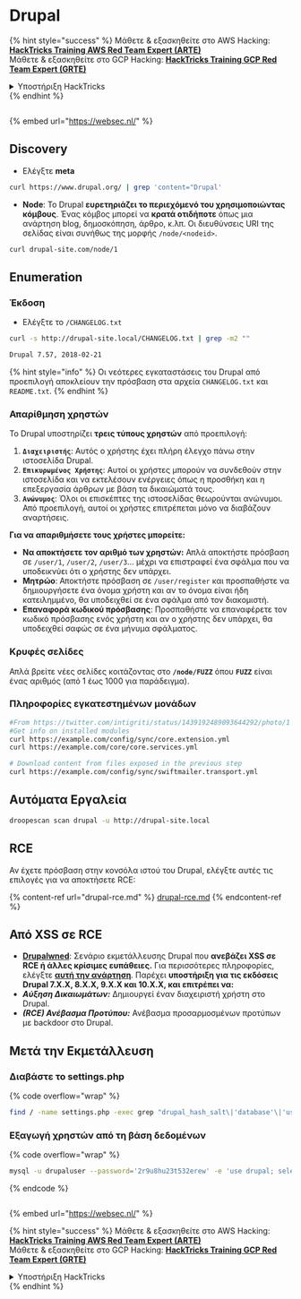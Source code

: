 # Drupal

{% hint style="success" %}
Μάθετε & εξασκηθείτε στο AWS Hacking:<img src="../../../.gitbook/assets/arte.png" alt="" data-size="line">[**HackTricks Training AWS Red Team Expert (ARTE)**](https://training.hacktricks.xyz/courses/arte)<img src="../../../.gitbook/assets/arte.png" alt="" data-size="line">\
Μάθετε & εξασκηθείτε στο GCP Hacking: <img src="../../../.gitbook/assets/grte.png" alt="" data-size="line">[**HackTricks Training GCP Red Team Expert (GRTE)**<img src="../../../.gitbook/assets/grte.png" alt="" data-size="line">](https://training.hacktricks.xyz/courses/grte)

<details>

<summary>Υποστήριξη HackTricks</summary>

* Ελέγξτε τα [**σχέδια συνδρομής**](https://github.com/sponsors/carlospolop)!
* **Εγγραφείτε στην** 💬 [**ομάδα Discord**](https://discord.gg/hRep4RUj7f) ή στην [**ομάδα telegram**](https://t.me/peass) ή **ακολουθήστε** μας στο **Twitter** 🐦 [**@hacktricks\_live**](https://twitter.com/hacktricks_live)**.**
* **Μοιραστείτε κόλπα hacking υποβάλλοντας PRs στα** [**HackTricks**](https://github.com/carlospolop/hacktricks) και [**HackTricks Cloud**](https://github.com/carlospolop/hacktricks-cloud) github repos.

</details>
{% endhint %}

<figure><img src="https://pentest.eu/RENDER_WebSec_10fps_21sec_9MB_29042024.gif" alt=""><figcaption></figcaption></figure>

{% embed url="https://websec.nl/" %}

## Discovery

* Ελέγξτε **meta**
```bash
curl https://www.drupal.org/ | grep 'content="Drupal'
```
* **Node**: Το Drupal **ευρετηριάζει το περιεχόμενό του χρησιμοποιώντας κόμβους**. Ένας κόμβος μπορεί να **κρατά οτιδήποτε** όπως μια ανάρτηση blog, δημοσκόπηση, άρθρο, κ.λπ. Οι διευθύνσεις URI της σελίδας είναι συνήθως της μορφής `/node/<nodeid>`.
```bash
curl drupal-site.com/node/1
```
## Enumeration

### Έκδοση

* Ελέγξτε το `/CHANGELOG.txt`
```bash
curl -s http://drupal-site.local/CHANGELOG.txt | grep -m2 ""

Drupal 7.57, 2018-02-21
```
{% hint style="info" %}
Οι νεότερες εγκαταστάσεις του Drupal από προεπιλογή αποκλείουν την πρόσβαση στα αρχεία `CHANGELOG.txt` και `README.txt`.
{% endhint %}

### Απαρίθμηση χρηστών

Το Drupal υποστηρίζει **τρεις τύπους χρηστών** από προεπιλογή:

1. **`Διαχειριστής`**: Αυτός ο χρήστης έχει πλήρη έλεγχο πάνω στην ιστοσελίδα Drupal.
2. **`Επικυρωμένος Χρήστης`**: Αυτοί οι χρήστες μπορούν να συνδεθούν στην ιστοσελίδα και να εκτελέσουν ενέργειες όπως η προσθήκη και η επεξεργασία άρθρων με βάση τα δικαιώματά τους.
3. **`Ανώνυμος`**: Όλοι οι επισκέπτες της ιστοσελίδας θεωρούνται ανώνυμοι. Από προεπιλογή, αυτοί οι χρήστες επιτρέπεται μόνο να διαβάζουν αναρτήσεις.

**Για να απαριθμήσετε τους χρήστες μπορείτε:**

* **Να αποκτήσετε τον αριθμό των χρηστών:** Απλά αποκτήστε πρόσβαση σε `/user/1`, `/user/2`, `/user/3`... μέχρι να επιστραφεί ένα σφάλμα που να υποδεικνύει ότι ο χρήστης δεν υπάρχει.
* **Μητρώο**: Αποκτήστε πρόσβαση σε `/user/register` και προσπαθήστε να δημιουργήσετε ένα όνομα χρήστη και αν το όνομα είναι ήδη κατειλημμένο, θα υποδειχθεί σε ένα σφάλμα από τον διακομιστή.
* **Επαναφορά κωδικού πρόσβασης**: Προσπαθήστε να επαναφέρετε τον κωδικό πρόσβασης ενός χρήστη και αν ο χρήστης δεν υπάρχει, θα υποδειχθεί σαφώς σε ένα μήνυμα σφάλματος.

### Κρυφές σελίδες

Απλά βρείτε νέες σελίδες κοιτάζοντας στο **`/node/FUZZ`** όπου **`FUZZ`** είναι ένας αριθμός (από 1 έως 1000 για παράδειγμα).

### Πληροφορίες εγκατεστημένων μονάδων
```bash
#From https://twitter.com/intigriti/status/1439192489093644292/photo/1
#Get info on installed modules
curl https://example.com/config/sync/core.extension.yml
curl https://example.com/core/core.services.yml

# Download content from files exposed in the previous step
curl https://example.com/config/sync/swiftmailer.transport.yml
```
## Αυτόματα Εργαλεία
```bash
droopescan scan drupal -u http://drupal-site.local
```
## RCE

Αν έχετε πρόσβαση στην κονσόλα ιστού του Drupal, ελέγξτε αυτές τις επιλογές για να αποκτήσετε RCE:

{% content-ref url="drupal-rce.md" %}
[drupal-rce.md](drupal-rce.md)
{% endcontent-ref %}

## Από XSS σε RCE

* [**Drupalwned**](https://github.com/nowak0x01/Drupalwned): Σενάριο εκμετάλλευσης Drupal που **ανεβάζει XSS σε RCE ή άλλες κρίσιμες ευπάθειες.** Για περισσότερες πληροφορίες, ελέγξτε [**αυτή την ανάρτηση**](https://nowak0x01.github.io/papers/76bc0832a8f682a7e0ed921627f85d1d.html). Παρέχει **υποστήριξη για τις εκδόσεις Drupal 7.X.X, 8.X.X, 9.X.X και 10.X.X, και επιτρέπει να:**
* _**Αύξηση Δικαιωμάτων:**_ Δημιουργεί έναν διαχειριστή χρήστη στο Drupal.
* _**(RCE) Ανέβασμα Προτύπου:**_ Ανέβασμα προσαρμοσμένων προτύπων με backdoor στο Drupal.

## Μετά την Εκμετάλλευση

### Διαβάστε το settings.php

{% code overflow="wrap" %}
```bash
find / -name settings.php -exec grep "drupal_hash_salt\|'database'\|'username'\|'password'\|'host'\|'port'\|'driver'\|'prefix'" {} \; 2>/dev/null
```
### Εξαγωγή χρηστών από τη βάση δεδομένων

{% code overflow="wrap" %}
```bash
mysql -u drupaluser --password='2r9u8hu23t532erew' -e 'use drupal; select * from users'
```
{% endcode %}

<figure><img src="https://pentest.eu/RENDER_WebSec_10fps_21sec_9MB_29042024.gif" alt=""><figcaption></figcaption></figure>

{% embed url="https://websec.nl/" %}

{% hint style="success" %}
Μάθετε & εξασκηθείτε στο AWS Hacking:<img src="../../../.gitbook/assets/arte.png" alt="" data-size="line">[**HackTricks Training AWS Red Team Expert (ARTE)**](https://training.hacktricks.xyz/courses/arte)<img src="../../../.gitbook/assets/arte.png" alt="" data-size="line">\
Μάθετε & εξασκηθείτε στο GCP Hacking: <img src="../../../.gitbook/assets/grte.png" alt="" data-size="line">[**HackTricks Training GCP Red Team Expert (GRTE)**<img src="../../../.gitbook/assets/grte.png" alt="" data-size="line">](https://training.hacktricks.xyz/courses/grte)

<details>

<summary>Υποστήριξη HackTricks</summary>

* Ελέγξτε τα [**σχέδια συνδρομής**](https://github.com/sponsors/carlospolop)!
* **Εγγραφείτε στην** 💬 [**ομάδα Discord**](https://discord.gg/hRep4RUj7f) ή στην [**ομάδα telegram**](https://t.me/peass) ή **ακολουθήστε** μας στο **Twitter** 🐦 [**@hacktricks\_live**](https://twitter.com/hacktricks_live)**.**
* **Μοιραστείτε κόλπα hacking υποβάλλοντας PRs στα** [**HackTricks**](https://github.com/carlospolop/hacktricks) και [**HackTricks Cloud**](https://github.com/carlospolop/hacktricks-cloud) github repos.

</details>
{% endhint %}
